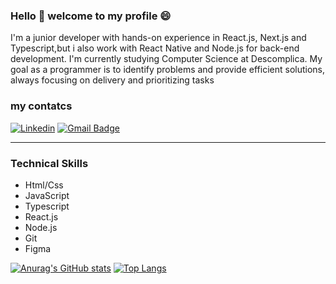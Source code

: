 ### Hello 👋 welcome to  my profile 😄

 I'm a junior developer with hands-on experience in React.js, Next.js and Typescript,but i also work with React Native and Node.js for back-end development. 
I'm currently studying Computer Science at Descomplica.
My goal as a programmer is to identify problems and provide efficient solutions, always focusing on delivery and prioritizing tasks 

### my contatcs
[![Linkedin](https://img.shields.io/badge/-LinkedIn-%230077B5?style=for-the-badge&logo=linkedin&logoColor=white)](https://www.linkedin.com/in/gabriel-hipolito)
[![Gmail Badge](https://img.shields.io/badge/-dev.gabrielipolito@gmail.com-1F98FF?style=flat-square&logo=Gmail&logoColor=white&link=mailto:c.gabrielipolitoh@gmail.com)](mailto:c.gabrielipolitoh@gmail.com)
*** 
### Technical Skills
* Html/Css
* JavaScript
* Typescript
* React.js
* Node.js
* Git
* Figma


[![Anurag's GitHub stats](https://github-readme-stats.vercel.app/api?username=gabrielhipolitoo)](https://github.com/anuraghazra/github-readme-stats) [![Top Langs](https://github-readme-stats.vercel.app/api/top-langs/?username=gabrielhipolitoo&layout=compact)](https://github.com/anuraghazra/github-readme-stats)




     
 

